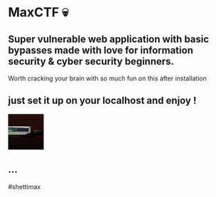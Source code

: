 # MaxCTF 💀
Super vulnerable web application with basic bypasses made with love for information security &amp; cyber security beginners.
--------------------
Worth cracking your brain with so much fun on this after installation

just set it up on your localhost and enjoy !
--
<img src="ctfoverviewdina.jpeg" width="80" height="80" />

...
-------------------------
#shettimax

